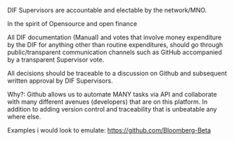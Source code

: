 DIF Supervisors are accountable and electable by the network/MNO.

In the spirit of Opensource and open finance

All DIF documentation (Manual) and votes that involve money expenditure by the DIF for anything other than routine
expenditures, should go through public/transparent communication channels such as GitHub accompanied by 
a transparent Supervisor vote. 

All decisions should be traceable to a discussion on Github and subsequent written approval by DIF Supervisors.

Why?: Github allows us to automate MANY tasks via API and collaborate with many different avenues (developers) that are on this platform.   In addition to adding version control and traceability that is unbeatable any where else.


Examples i would look to emulate: https://github.com/Bloomberg-Beta
